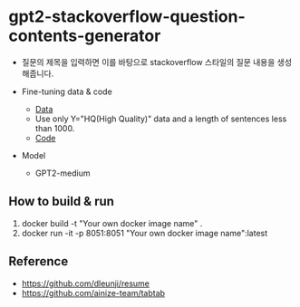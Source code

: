 # gpt2-stackoverflow-question-contents-generator


* 질문의 제목을 입력하면 이를 바탕으로 stackoverflow 스타일의 질문 내용을 생성해줍니다.
* Fine-tuning data & code
  * <a href="https://www.kaggle.com/imoore/60k-stack-overflow-questions-with-quality-rate">Data</a> 
  * Use only Y="HQ(High Quality)" data and a length of sentences less than 1000.
  * <a href="https://drive.google.com/file/d/12NKzoniQ9qS9roRSOOcQaqIYoyyJmOTO/view?usp=sharing">Code</a> 

* Model
  * GPT2-medium


## How to build & run
1. docker build -t "Your own docker image name" .
2. docker run -it -p 8051:8051 "Your own docker image name":latest

## Reference
- https://github.com/dleunji/resume
- https://github.com/ainize-team/tabtab
